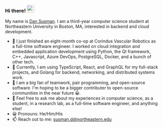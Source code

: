 ### Hi there! <img src="https://user-images.githubusercontent.com/56033661/129413109-17990938-5c37-4102-8447-219ad91bc5ba.gif" width="24px" alt="wave">


My name is [Dan Susman](https://dansusman.dev). I am a third-year computer science student at Northeastern University in Boston, MA, interested in backend and cloud development.

- 🔭 I just finished an eight-month co-op at Corindus Vascular Robotics as a full-time software engineer. I worked on cloud integration and embedded application development using Python, the Qt framework, C++, Javascript, Azure DevOps, PostgreSQL, Docker, and a bunch of other tech.
- 🌱 Currently, I am using TypeScript, React, and GraphQL for my full-stack projects, and Golang for backend, networking, and distributed systems work. 
- 👯 I am a big fan of teamwork, pair programming, and open-source software. I'm hoping to be a bigger contributer to open-source communities in the near future 😀.
- 💬 Feel free to ask me about my experiences in computer science, as a student, in a research lab, as a full-time software engineer, and anything else!
- 😀 Pronouns: He/Him/His
- 📫 Reach out to me: susman.d@northeastern.edu
